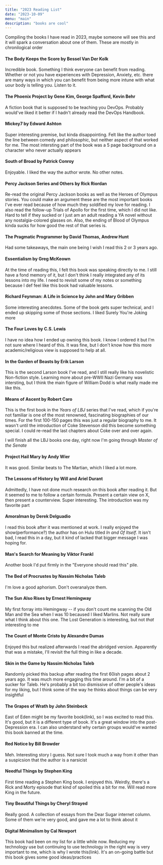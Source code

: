 ```yaml
---
title: "2023 Reading List"
date: "2023-10-09"
menu: "main"
description: "books are cool"
---
```





Compiling the books I have read in 2023, maybe someone will see this and it will spark a conversation about one of them. These are mostly in chronilogical order



#### The Body Keeps the Score by Bessel Van Der Kolk

Incredible book. Something I think everyone can benefit from reading. Whether or not you have experiences with Depression, Anxiety, etc. there are many ways in which you can benefit from being more intune with what uour body is telling you. Listen to it.


#### The Phoenix Project by Gene Kim, George Spafford, Kevin Behr

A fiction book that is supposed to be teaching you DevOps. Probably would've liked it better if I hadn't already read the DevOps Handbook.

#### Mickey7 by Edward Ashton

Super interesting premise, but kinda disappointing. Felt like the author toed the line between comedy and philosophic, but neither aspect of that worked for me. The most intersting part of the book was a 5 page background on a character who never actually appears


#### South of Broad by Patrick Conroy

Enjoyable. I liked the way the author wrote. No other notes.


#### Percy Jackson Series and Others by Rick Riordan

Re-read the original Percy Jackson books as well as the Heroes of Olympus stories. You could make an argument these are the most important books I've ever read because of how much they soldified my love for reading. I also read the follow-up Trials of Apollo for the first time, which I did not like. Hard to tell if they sucked or I just am an adult reading a YA novel without any nostalgia-colored glasses on. Also, the ending of Blood of Olympus kinda sucks for how good the rest of that series is.

#### The Pragmatic Programmer by David Thomas, Andrew Hunt

Had some takeaways, the main one being I wish I read this 2 or 3 years ago.


#### Essentialism by Greg McKeown

At the time of reading this, I felt this book was speaking directly to me. I still have a fond memory of it, but I don't think I really integrated any of its lessons into my life. I need to revisit some of my notes or something because I def feel like this book had valuable lessons.


#### Richard Feynman: A Life in Science by John and Mary Gribben

Some interesting anecdotes. Some of the book gets super technical, and I ended up skipping some of those sections. I liked Surely You're Joking more

#### The Four Loves by C.S. Lewis

I have no idea how I ended up owning this book. I know I ordered it but I'm not sure where I heard of this. It was fine, but I don't know how this more academic/religious view is supposed to help at all.

#### In the Garden of Beasts by Erik Larson

This is the second Larson book I've read, and I still really like his novelistic Non-fiction style. Learning more about pre-WWII Nazi Germany was intersting, but I think the main figure of William Dodd is what really made me like this.


#### Means of Ascent by Robert Caro

This is the first book in the *Years of LBJ* series that I've read, which if you're not familiar is one of the most renowned, fascinating biographies of our times. For the first 100-150 pages this was just a regular biography to me. It wasn't until the introduction of Coke Stevenson did this become something special. I could re-read the last chapters about Coke over and over again.

I will finish all the LBJ books one day, right now I'm going through *Master of the Senate*

#### Project Hail Mary by Andy Wier

It was good. Similar beats to The Martian, which I liked a lot more.

#### The Lessons of History by Will and Ariel Durant

Admittedly, I have not done much research on this book after reading it. But it seemed to me to follow a certain formula. Present a certain view on X, then present a counterview. Super interesting. The introduction was my favorite part

#### Amoralman by Derek Delguadio

I read this book after it was mentioned at work. I really enjoyed the show(performance?) the author has on Hulu titled *In and Of Itself*. It isn't bad, I read this in a day, but it kind of lacked that bigger message I was hoping for.


#### Man's Search for Meaning by Viktor Frankl

Another book I'd put firmly in the "Everyone should read this" pile.

#### The Bed of Procrustes by Nassim Nicholas Taleb

I'm love a good aphorism. Don't overanalyze them.


#### The Sun Also Rises by Ernest Hemingway

My first forray into Hemingway -- if you don't count me scanning the Old Man and the Sea when I was 10 becaused I liked Marlins. Not really sure what I think about this one. The Lost Generation is interesting, but not *that* interesting to me

#### The Count of Monte Cristo by Alexandre Dumas
Enjoyed this but realized afterwards I read the abridged version. Apparently that was a mistake, I'll revisit the full thing in like a decade.

#### Skin in the Game by Nassim Nicholas Taleb
Randomly picked this backup after reading the first 60ish pages about 2 years ago. It was much more engaging this time around. I'm a bit of a sucker for Taleb. He's probably a bit too dismissive of other people's ideas for my liking, but I think some of the way he thinks about things can be very insightful


#### The Grapes of Wrath by John Steinbeck

East of Eden might be my favorite book(link), so I was excited to read this. It's good, but it is a different type of book. It's a great window into the post-Depression era. I can also understand why certain groups would've wanted this book banned at the time.


#### Red Notice by Bill Browder

Meh. Interesting story I guess. Not sure I took much a way from it other than a suspicsion that the author is a narsicist


#### Needful Things by Stephen King

First time reading a Stephen King book. I enjoyed this. Weirdly, there's a Rick and Morty episode that kind of spoiled this a bit for me. Will read more King in the future.

#### Tiny Beautiful Things by Cheryl Strayed

Really good. A collection of essays from the Dear Sugar internet column. Some of them we're very good, and gave me a lot to think about it


#### Digital Minimalism by Cal Newport


This book had been on my list for a little while now. Reducing my technology use but continuing to use technology in the right way is very important to me, which is why I wrote this(link). It's an on-going battle but this book gives some good ideas/practices